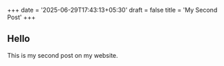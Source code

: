 +++
date = '2025-06-29T17:43:13+05:30'
draft = false
title = 'My Second Post'
+++

## Hello 

This is my second post on my website. 

